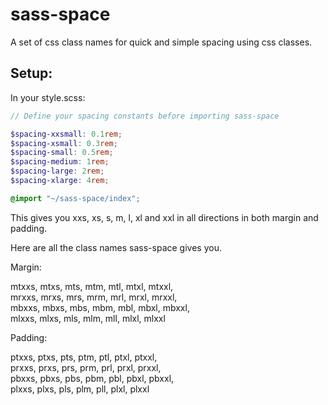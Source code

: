 # sass-space
A set of css class names for quick and simple spacing using css classes.

## Setup:

In your style.scss:

```scss
// Define your spacing constants before importing sass-space

$spacing-xxsmall: 0.1rem;
$spacing-xsmall: 0.3rem;
$spacing-small: 0.5rem;
$spacing-medium: 1rem;
$spacing-large: 2rem;
$spacing-xlarge: 4rem;

@import "~/sass-space/index";
```

This gives you xxs, xs, s, m, l, xl and xxl in all directions in both margin and padding.

Here are all the class names sass-space gives you.

Margin:

mtxxs, mtxs, mts, mtm, mtl, mtxl, mtxxl,  
mrxxs, mrxs, mrs, mrm, mrl, mrxl, mrxxl,  
mbxxs, mbxs, mbs, mbm, mbl, mbxl, mbxxl,  
mlxxs, mlxs, mls, mlm, mll, mlxl, mlxxl

Padding:

ptxxs, ptxs, pts, ptm, ptl, ptxl, ptxxl,  
prxxs, prxs, prs, prm, prl, prxl, prxxl,  
pbxxs, pbxs, pbs, pbm, pbl, pbxl, pbxxl,  
plxxs, plxs, pls, plm, pll, plxl, plxxl
